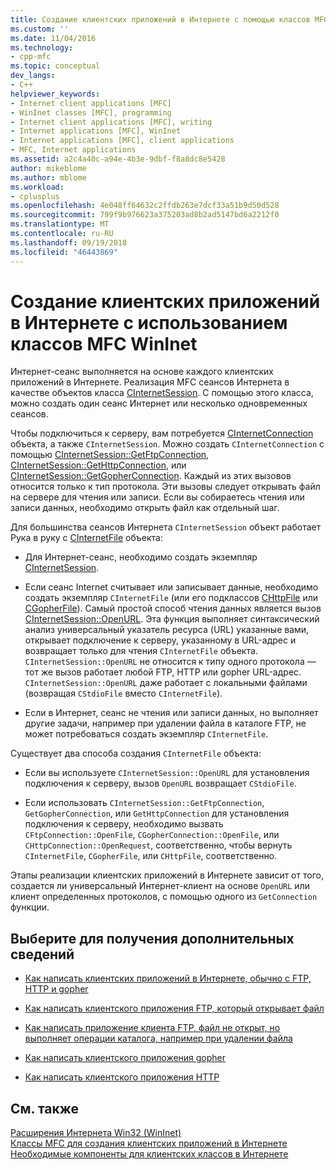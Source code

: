 ```yaml
---
title: Создание клиентских приложений в Интернете с помощью классов MFC WinInet | Документация Майкрософт
ms.custom: ''
ms.date: 11/04/2016
ms.technology:
- cpp-mfc
ms.topic: conceptual
dev_langs:
- C++
helpviewer_keywords:
- Internet client applications [MFC]
- WinInet classes [MFC], programming
- Internet client applications [MFC], writing
- Internet applications [MFC], WinInet
- Internet applications [MFC], client applications
- MFC, Internet applications
ms.assetid: a2c4a40c-a94e-4b3e-9dbf-f8a8dc8e5428
author: mikeblome
ms.author: mblome
ms.workload:
- cplusplus
ms.openlocfilehash: 4e048ff64632c2ffdb263e7dcf33a51b9d50d528
ms.sourcegitcommit: 799f9b976623a375203ad8b2ad5147bd6a2212f0
ms.translationtype: MT
ms.contentlocale: ru-RU
ms.lasthandoff: 09/19/2018
ms.locfileid: "46443869"
---
```

# <a name="writing-an-internet-client-application-using-mfc-wininet-classes"></a>Создание клиентских приложений в Интернете с использованием классов MFC WinInet

Интернет-сеанс выполняется на основе каждого клиентских приложений в Интернете. Реализация MFC сеансов Интернета в качестве объектов класса [CInternetSession](../mfc/reference/cinternetsession-class.md). С помощью этого класса, можно создать один сеанс Интернет или несколько одновременных сеансов.

Чтобы подключиться к серверу, вам потребуется [CInternetConnection](../mfc/reference/cinternetconnection-class.md) объекта, а также `CInternetSession`. Можно создать `CInternetConnection` с помощью [CInternetSession::GetFtpConnection](../mfc/reference/cinternetsession-class.md#getftpconnection), [CInternetSession::GetHttpConnection](../mfc/reference/cinternetsession-class.md#gethttpconnection), или [CInternetSession::GetGopherConnection](../mfc/reference/cinternetsession-class.md#getgopherconnection). Каждый из этих вызовов относится только к тип протокола. Эти вызовы следует открывать файл на сервере для чтения или записи. Если вы собираетесь чтения или записи данных, необходимо открыть файл как отдельный шаг.

Для большинства сеансов Интернета `CInternetSession` объект работает Рука в руку с [CInternetFile](../mfc/reference/cinternetfile-class.md) объекта:

- Для Интернет-сеанс, необходимо создать экземпляр [CInternetSession](../mfc/reference/cinternetsession-class.md).

- Если сеанс Internet считывает или записывает данные, необходимо создать экземпляр `CInternetFile` (или его подклассов [CHttpFile](../mfc/reference/chttpfile-class.md) или [CGopherFile](../mfc/reference/cgopherfile-class.md)). Самый простой способ чтения данных является вызов [CInternetSession::OpenURL](../mfc/reference/cinternetsession-class.md#openurl). Эта функция выполняет синтаксический анализ универсальный указатель ресурса (URL) указанные вами, открывает подключение к серверу, указанному в URL-адрес и возвращает только для чтения `CInternetFile` объекта. `CInternetSession::OpenURL` не относится к типу одного протокола — тот же вызов работает любой FTP, HTTP или gopher URL-адрес. `CInternetSession::OpenURL` даже работает с локальными файлами (возвращая `CStdioFile` вместо `CInternetFile`).

- Если в Интернет, сеанс не чтения или записи данных, но выполняет другие задачи, например при удалении файла в каталоге FTP, не может потребоваться создать экземпляр `CInternetFile`.

Существует два способа создания `CInternetFile` объекта:

- Если вы используете `CInternetSession::OpenURL` для установления подключения к серверу, вызов `OpenURL` возвращает `CStdioFile`.

- Если использовать `CInternetSession::GetFtpConnection`, `GetGopherConnection`, или `GetHttpConnection` для установления подключения к серверу, необходимо вызвать `CFtpConnection::OpenFile`, `CGopherConnection::OpenFile`, или `CHttpConnection::OpenRequest`, соответственно, чтобы вернуть `CInternetFile`, `CGopherFile`, или `CHttpFile`, соответственно.

Этапы реализации клиентских приложений в Интернете зависит от того, создается ли универсальный Интернет-клиент на основе `OpenURL` или клиент определенных протоколов, с помощью одного из `GetConnection` функции.

## <a name="what-do-you-want-to-know-more-about"></a>Выберите для получения дополнительных сведений

- [Как написать клиентских приложений в Интернете, обычно с FTP, HTTP и gopher](../mfc/steps-in-a-typical-internet-client-application.md)

- [Как написать клиентского приложения FTP, который открывает файл](../mfc/steps-in-a-typical-ftp-client-application.md)

- [Как написать приложение клиента FTP, файл не открыт, но выполняет операции каталога, например при удалении файла](../mfc/steps-in-a-typical-ftp-client-application-to-delete-a-file.md)

- [Как написать клиентского приложения gopher](../mfc/steps-in-a-typical-gopher-client-application.md)

- [Как написать клиентского приложения HTTP](../mfc/steps-in-a-typical-http-client-application.md)

## <a name="see-also"></a>См. также

[Расширения Интернета Win32 (WinInet)](../mfc/win32-internet-extensions-wininet.md)<br/>
[Классы MFC для создания клиентских приложений в Интернете](../mfc/mfc-classes-for-creating-internet-client-applications.md)<br/>
[Необходимые компоненты для клиентских классов в Интернете](../mfc/prerequisites-for-internet-client-classes.md)
